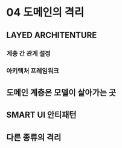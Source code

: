 # 04 도메인의 격리

## LAYED ARCHITENTURE

### 계층 간 관계 설정

### 아키텍처 프레임워크

## 도메인 계층은 모델이 살아가는 곳

## SMART UI 안티패턴

## 다른 종류의 격리
